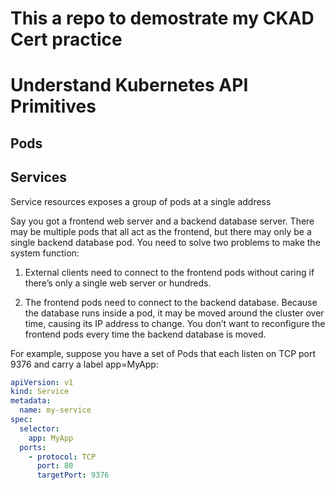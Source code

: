 # This a repo to demostrate my CKAD Cert practice


# Understand Kubernetes API Primitives

## Pods

## Services

Service resources exposes a group of pods at a single address

Say you got a frontend web server and a backend database server. There may be multiple pods that all act as the frontend, but there may only be a single backend database pod. You need to solve two problems to make the system function:

1. External clients need to connect to the frontend pods without caring if there’s only a single web server or hundreds.
	
2. The frontend pods need to connect to the backend database. Because the database runs inside a pod, it may be moved around the cluster over time, causing its IP address to change. You don’t want to reconfigure the frontend pods every time the backend database is moved.

For example, suppose you have a set of Pods that each listen on TCP port 9376 and carry a label app=MyApp:

```yaml
apiVersion: v1
kind: Service
metadata:
  name: my-service
spec:
  selector:
    app: MyApp
  ports:
    - protocol: TCP
      port: 80
      targetPort: 9376
```
